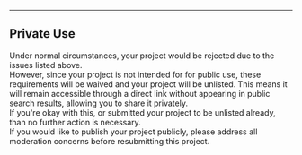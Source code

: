 ---  
## Private Use
Under normal circumstances, your project would be rejected due to the issues listed above.  
However, since your project is not intended for for public use, these requirements will be waived and your project will be unlisted. This means it will remain accessible through a direct link without appearing in public search results, allowing you to share it privately.  
If you're okay with this, or submitted your project to be unlisted already, than no further action is necessary.  
If you would like to publish your project publicly, please address all moderation concerns before resubmitting this project.  